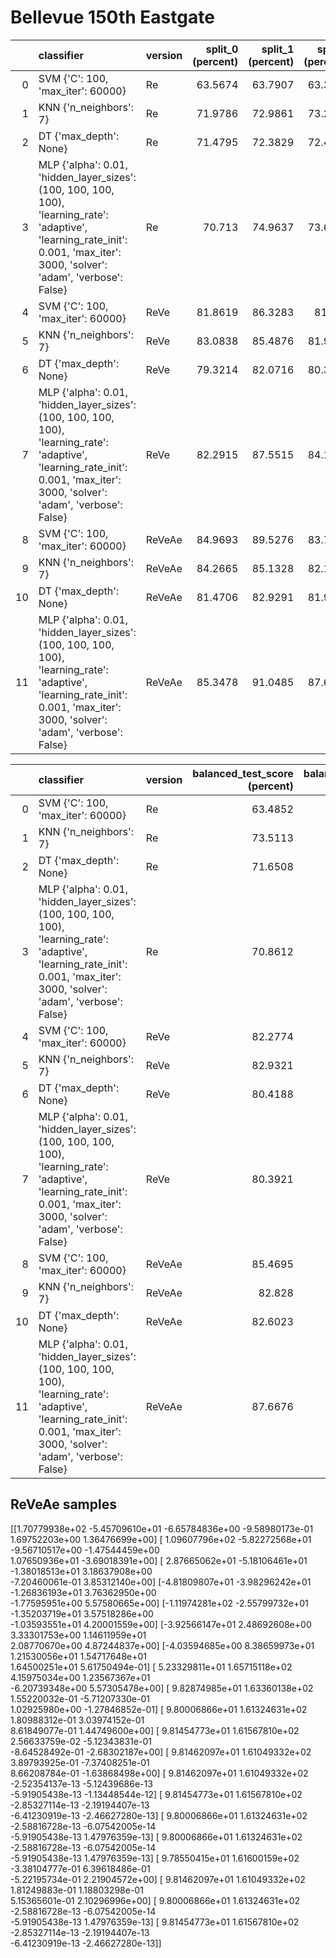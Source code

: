 # Bellevue 150th Eastgate

|     | classifier                                                                                                                                                                      | version | split_0 (percent) | split_1 (percent) | split_2 (percent) | split_3 (percent) | split_4 (percent) | mean (percent) | std (percent) |
| --: | :------------------------------------------------------------------------------------------------------------------------------------------------------------------------------ | :------ | ----------------: | ----------------: | ----------------: | ----------------: | ----------------: | -------------: | ------------: |
|   0 | SVM {'C': 100, 'max_iter': 60000}                                                                                                                                               | Re      |           63.5674 |           63.7907 |           63.3121 |           64.0785 |           64.4464 |         63.839 |      0.394989 |
|   1 | KNN {'n_neighbors': 7}                                                                                                                                                          | Re      |           71.9786 |           72.9861 |           73.2365 |           71.1441 |           72.7986 |        72.4288 |      0.768487 |
|   2 | DT {'max_depth': None}                                                                                                                                                          | Re      |           71.4795 |           72.3829 |           72.4218 |           69.9074 |           70.3868 |        71.3157 |       1.02326 |
|   3 | MLP {'alpha': 0.01, 'hidden_layer_sizes': (100, 100, 100, 100), 'learning_rate': 'adaptive', 'learning_rate_init': 0.001, 'max_iter': 3000, 'solver': 'adam', 'verbose': False} | Re      |            70.713 |           74.9637 |           73.6214 |           71.6335 |           71.9667 |        72.5796 |       1.51816 |
|   4 | SVM {'C': 100, 'max_iter': 60000}                                                                                                                                               | ReVe    |           81.8619 |           86.3283 |            81.667 |           82.2942 |            82.881 |        83.0065 |       1.71242 |
|   5 | KNN {'n_neighbors': 7}                                                                                                                                                          | ReVe    |           83.0838 |           85.4876 |           81.9008 |            82.008 |           83.2979 |        83.1556 |       1.29267 |
|   6 | DT {'max_depth': None}                                                                                                                                                          | ReVe    |           79.3214 |           82.0716 |           80.3522 |           78.7961 |           80.7134 |        80.2509 |       1.14189 |
|   7 | MLP {'alpha': 0.01, 'hidden_layer_sizes': (100, 100, 100, 100), 'learning_rate': 'adaptive', 'learning_rate_init': 0.001, 'max_iter': 3000, 'solver': 'adam', 'verbose': False} | ReVe    |           82.2915 |           87.5515 |           84.1372 |           83.9464 |           83.6072 |        84.3067 |       1.74572 |
|   8 | SVM {'C': 100, 'max_iter': 60000}                                                                                                                                               | ReVeAe  |           84.9693 |           89.5276 |           83.7639 |           85.7012 |           86.0825 |        86.0089 |       1.92883 |
|   9 | KNN {'n_neighbors': 7}                                                                                                                                                          | ReVeAe  |           84.2665 |           85.1328 |           82.1881 |           82.2042 |           83.4132 |        83.4409 |       1.15271 |
|  10 | DT {'max_depth': None}                                                                                                                                                          | ReVeAe  |           81.4706 |           82.9291 |           81.9293 |           81.2394 |           82.5911 |        82.0319 |      0.643637 |
|  11 | MLP {'alpha': 0.01, 'hidden_layer_sizes': (100, 100, 100, 100), 'learning_rate': 'adaptive', 'learning_rate_init': 0.001, 'max_iter': 3000, 'solver': 'adam', 'verbose': False} | ReVeAe  |           85.3478 |           91.0485 |           87.6908 |           86.2136 |           86.3785 |        87.3358 |       2.00192 |

|     | classifier                                                                                                                                                                      | version | balanced_test_score (percent) | balanced_pooled_test_score (percent) | time (s) |
| --: | :------------------------------------------------------------------------------------------------------------------------------------------------------------------------------ | :------ | ----------------------------: | -----------------------------------: | -------: |
|   0 | SVM {'C': 100, 'max_iter': 60000}                                                                                                                                               | Re      |                       63.4852 |                               80.034 |  518.304 |
|   1 | KNN {'n_neighbors': 7}                                                                                                                                                          | Re      |                       73.5113 |                              87.7265 | 0.394407 |
|   2 | DT {'max_depth': None}                                                                                                                                                          | Re      |                       71.6508 |                              86.2829 | 0.365266 |
|   3 | MLP {'alpha': 0.01, 'hidden_layer_sizes': (100, 100, 100, 100), 'learning_rate': 'adaptive', 'learning_rate_init': 0.001, 'max_iter': 3000, 'solver': 'adam', 'verbose': False} | Re      |                       70.8612 |                               86.914 |  585.181 |
|   4 | SVM {'C': 100, 'max_iter': 60000}                                                                                                                                               | ReVe    |                       82.2774 |                              93.3109 |  368.956 |
|   5 | KNN {'n_neighbors': 7}                                                                                                                                                          | ReVe    |                       82.9321 |                              93.3562 | 0.439746 |
|   6 | DT {'max_depth': None}                                                                                                                                                          | ReVe    |                       80.4188 |                              91.2047 | 0.770475 |
|   7 | MLP {'alpha': 0.01, 'hidden_layer_sizes': (100, 100, 100, 100), 'learning_rate': 'adaptive', 'learning_rate_init': 0.001, 'max_iter': 3000, 'solver': 'adam', 'verbose': False} | ReVe    |                       80.3921 |                              92.7628 |  732.822 |
|   8 | SVM {'C': 100, 'max_iter': 60000}                                                                                                                                               | ReVeAe  |                       85.4695 |                              93.8694 |  332.006 |
|   9 | KNN {'n_neighbors': 7}                                                                                                                                                          | ReVeAe  |                        82.828 |                              93.2371 | 0.474308 |
|  10 | DT {'max_depth': None}                                                                                                                                                          | ReVeAe  |                       82.6023 |                              91.7196 |  1.28157 |
|  11 | MLP {'alpha': 0.01, 'hidden_layer_sizes': (100, 100, 100, 100), 'learning_rate': 'adaptive', 'learning_rate_init': 0.001, 'max_iter': 3000, 'solver': 'adam', 'verbose': False} | ReVeAe  |                       87.6676 |                              94.8038 |  802.163 |

## ReVeAe samples

[[1.70779938e+02 -5.45709610e+01 -6.65784836e+00 -9.58980173e-01            
   1.69752203e+00  1.36476699e+00]                                                                                                                                                                                                                             [ 1.09607796e+02 -5.82272568e+01 -9.56710517e+00 -1.47544459e+00                        
   1.07650936e+01 -3.69018391e+00]                                                                                                                                                                                                                             [ 2.87665062e+01 -5.18106461e+01 -1.38018513e+01  3.18637908e+00                        
  -7.20460061e-01  3.85312140e+00]                                                                                                                                                                                                                             [-4.81809807e+01 -3.98296242e+01 -1.26836193e+01  3.76362950e+00                        
  -1.77595951e+00  5.57580665e+00]                                                                                                                                                                                                                             [-1.11974281e+02 -2.55799732e+01 -1.35203719e+01  3.57518286e+00                                                                                                                                                                                             
  -1.03593551e+01  4.20001559e+00]                                                                                                                                                                                                                             [-3.92566147e+01  2.48692608e+00  3.33301753e+00  1.14611959e+01                                                              
   2.08770670e+00  4.87244837e+00]                                                                                                                                                                                                                             [-4.03594685e+00  8.38659973e+01  1.21530056e+01  1.54717648e+01                                                                                                                                                                                             
   1.64500251e+01  5.61750494e-01]                                                                                                                                                                                                                             [ 5.23329811e+01  1.65715118e+02  4.15975034e+00  1.23567367e+01                                                                                                                                                                                             
  -6.20739348e+00  5.57305478e+00]                                                                                                                                                                                                                             [ 9.82874985e+01  1.63360138e+02  1.55220032e-01 -5.71207330e-01                                                                                                                                                                                             
   1.02925980e+00 -1.27846852e-01]                                                                                                                                                                                                                             [ 9.80006866e+01  1.61324631e+02  1.80988312e-01  3.03974152e-01                                                                                                                                                                                             
   8.61849077e-01  1.44749600e+00]                                                                                                                                                                                                                             [ 9.81454773e+01  1.61567810e+02  2.56633759e-02 -5.12343831e-01                                                                                                                                                                                             
  -8.64528492e-01 -2.68302187e+00]                                                                                                                                                                                                                             [ 9.81462097e+01  1.61049332e+02  3.89793925e-01 -7.37408251e-01                                                                                                                                                                                             
   8.66208784e-01 -1.63868498e+00]                                                                                                                                                                                                                             [ 9.81462097e+01  1.61049332e+02 -2.52354137e-13 -5.12439686e-13     
  -5.91905438e-13 -1.13448544e-12]                                                                                                                                                                                                                             [ 9.81454773e+01  1.61567810e+02 -2.85327114e-13 -2.19194407e-13                                                              
  -6.41230919e-13 -2.46627280e-13]                                                                                                                                                                                                                             [ 9.80006866e+01  1.61324631e+02 -2.58816728e-13 -6.07542005e-14                                                  
  -5.91905438e-13  1.47976359e-13]                                                                                                                                                                                                                             [ 9.80006866e+01  1.61324631e+02 -2.58816728e-13 -6.07542005e-14                                                              
  -5.91905438e-13  1.47976359e-13]                                                                                                                                                                                                                             [ 9.78550415e+01  1.61600159e+02 -3.38104777e-01  6.39618486e-01                
  -5.22195734e-01  2.21904572e+00]                                                                                                                                                                                                                             [ 9.81462097e+01  1.61049332e+02  1.81249883e-01  1.18803298e-01               
   5.15365601e-01  2.10296996e+00]                                                                                                                                                                                                                             [ 9.80006866e+01  1.61324631e+02 -2.58816728e-13 -6.07542005e-14                
  -5.91905438e-13  1.47976359e-13]                                                                                                                                                                                                                             [ 9.81454773e+01  1.61567810e+02 -2.85327114e-13 -2.19194407e-13                
  -6.41230919e-13 -2.46627280e-13]]

